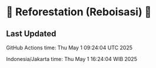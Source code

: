 
# 🌳 Reforestation (Reboisasi) 🌲

## Last Updated

GitHub Actions time: Thu May  1 09:24:04 UTC 2025

Indonesia/Jakarta time: Thu May  1 16:24:04 WIB 2025
